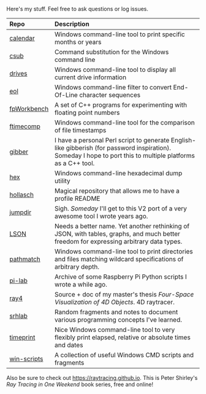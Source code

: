 Here's my stuff. Feel free to ask questions or log issues.

| Repo                                                   | Description
|:-------------------------------------------------------|:------------------------------------------------------------------------------------
| [calendar](https://github.com/hollasch/calendar)       | Windows command-line tool to print specific months or years
| [csub](https://github.com/hollasch/csub)               | Command substitution for the Windows command line
| [drives](https://github.com/hollasch/drives)           | Windows command-line tool to display all current drive information
| [eol](https://github.com/hollasch/eol)                 | Windows command-line filter to convert End-Of-Line character sequences
| [fpWorkbench](https://github.com/hollasch/fpWorkbench) | A set of C++ programs for experimenting with floating point numbers
| [ftimecomp](https://github.com/hollasch/ftimecomp)     | Windows command-line tool for the comparison of file timestamps
| [gibber](https://github.com/hollasch/gibber)           | I have a personal Perl script to generate English-like gibberish (for password inspiration). Someday I hope to port this to multiple platforms as a C++ tool.
| [hex](https://github.com/hollasch/hex)                 | Windows command-line hexadecimal dump utility
| [hollasch](https://github.com/hollasch/hollasch)       | Magical repository that allows me to have a profile README
| [jumpdir](https://github.com/hollasch/jumpdir)         | Sigh. _Someday_ I'll get to this V2 port of a very awesome tool I wrote years ago.
| [LSON](https://github.com/hollasch/LSON)               | Needs a better name. Yet another rethinking of JSON, with tables, graphs, and much better freedom for expressing arbitrary data types.
| [pathmatch](https://github.com/hollasch/pathmatch)     | Windows command-line tool to print directories and files matching wildcard specifications of arbitrary depth.
| [pi-lab](https://github.com/hollasch/pi-lab)           | Archive of some Raspberry Pi Python scripts I wrote a while ago.
| [ray4](https://github.com/hollasch/ray4)               | Source + doc of my master's thesis _Four-Space Visualization of 4D Objects_. 4D raytracer.
| [srhlab](https://github.com/hollasch/srhlab)           | Random fragments and notes to document various programming concepts I've learned.
| [timeprint](https://github.com/hollasch/timeprint)     | Nice Windows command-line tool to very flexibly print elapsed, relative or absolute times and dates
| [win-scripts](https://github.com/hollasch/win-scripts) | A collection of useful Windows CMD scripts and fragments

Also be sure to check out https://raytracing.github.io. This is Peter Shirley's _Ray Tracing in One
Weekend_ book series, free and online!
